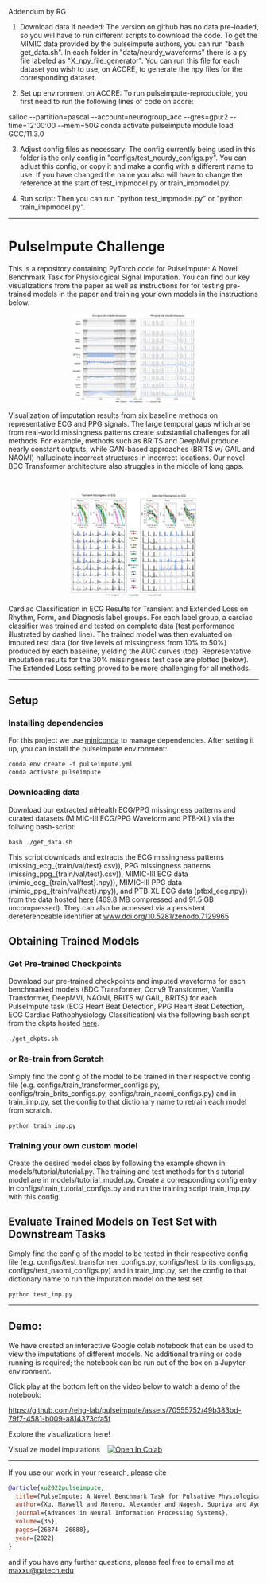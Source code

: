 Addendum by RG

1. Download data if needed:
The version on github has no data pre-loaded, so you will have to run different scripts to download the code. To get the MIMIC data provided by the pulseimpute authors, you can run "bash get_data.sh". In each folder in "data/neurdy_waveforms" there is a py file labeled as "X_npy_file_generator". You can run this file for each dataset you wish to use, on ACCRE, to generate the npy files for the corresponding dataset.

3. Set up environment on ACCRE:
To run pulseimpute-reproducible, you first need to run the following lines of code on accre:

salloc --partition=pascal --account=neurogroup_acc --gres=gpu:2 --time=12:00:00 --mem=50G
conda activate pulseimpute
module load GCC/11.3.0

3. Adjust config files as necessary:
The config currently being used in this folder is the only config in "configs/test_neurdy_configs.py". You can adjust this config, or copy it and make a config with a different name to use. If you have changed the name you also will have to change the reference at the start of test_impmodel.py or train_impmodel.py.

4. Run script:
Then you can run "python test_impmodel.py" or "python train_impmodel.py".

----

# PulseImpute Challenge


This is a repository containing PyTorch code for PulseImpute: A Novel Benchmark Task for Physiological Signal Imputation. You can find our key visualizations from the paper as well as instructions for for testing pre-trained models in the paper and training your own models in the instructions below.


<p align="center">
<img src="figs/hbd_ecgppgimp_viz.png" width=50% height=50%> 
</p>
<p> Visualization of imputation results from six baseline methods on representative ECG and PPG signals. The large temporal gaps which arise from real-world missingness patterns create substantial challenges for all methods. For example, methods such as BRITS and DeepMVI produce nearly constant outputs, while GAN-based approaches (BRITS w/ GAIL and NAOMI) hallucinate incorrect structures in incorrect locations. Our novel BDC Transformer architecture also struggles in the middle of long gaps. </p>

<br>
<p align="center">
<img src="figs/cpc_ecgimp_viz.png" width=50% height=50%>
</p>
<p> Cardiac Classification in ECG Results for Transient and Extended Loss on Rhythm, Form, and Diagnosis label groups. For each label group, a cardiac classifier was trained and tested on complete data (test performance illustrated by dashed line). The trained model was then evaluated on imputed test data (for five levels of missingness from 10% to 50%) produced by each baseline, yielding the AUC curves (top). Representative imputation results for the 30% missingness test case are plotted (below). The Extended Loss setting proved to be more challenging for all methods. </p>

-----


## Setup 

### Installing dependencies

For this project we use [miniconda](https://docs.conda.io/en/latest/miniconda.html) to manage dependencies. After setting it up, you can install the pulseimpute environment:

    conda env create -f pulseimpute.yml
    conda activate pulseimpute



### Downloading data

Download our extracted mHealth ECG/PPG missingness patterns and curated datasets (MIMIC-III ECG/PPG Waveform and PTB-XL) via the follwing bash-script:

    bash ./get_data.sh

This script downloads and extracts the ECG missingness patterns (missing_ecg_{train/val/test}.csv)), PPG missingness patterns (missing_ppg_{train/val/test}.csv)), MIMIC-III ECG data (mimic_ecg_{train/val/test}.npy)), MIMIC-III PPG data (mimic_ppg_{train/val/test}.npy)), and PTB-XL ECG data (ptbxl_ecg.npy)) from the data hosted [here](https://www.dropbox.com/sh/6bygnzzx5t970yx/AAAHsVu9WeVXdQ_c1uBy_WkAa?dl=0) (469.8 MB compressed and 91.5 GB uncompressed). They can also be accessed via a persistent dereferenceable identifier at www.doi.org/10.5281/zenodo.7129965

## Obtaining Trained Models

### Get Pre-trained Checkpoints

Download our pre-trained checkpoints and imputed waveforms for each benchmarked models (BDC Transformer, Conv9 Transformer, Vanilla Transformer, DeepMVI, NAOMI, BRITS w/ GAIL, BRITS) for each PulseImpute task (ECG Heart Beat Detection, PPG Heart Beat Detection, ECG Cardiac Pathophysiology Classification) via the following bash script from the ckpts hosted [here](https://www.dropbox.com/sh/u4b7hq98acu7ssj/AADB_9ZrTAHe9hCAmN2Hbdnra?dl=0). 

    ./get_ckpts.sh

### or Re-train from Scratch

Simply find the config of the model to be trained in their respective config file (e.g. configs/train_transformer_configs.py,  configs/train_brits_configs.py,  configs/train_naomi_configs.py) and in train_imp.py, set the config to that dictionary name to retrain each model from scratch.

    python train_imp.py

### Training your own custom model
Create the desired model class by following the example shown in models/tutorial/tutorial.py. The training and test methods for this tutorial model are in models/tutorial_model.py. Create a corresponding config entry in configs/train_tutorial_configs.py and run the training script train_imp.py with this config.      



## Evaluate Trained Models on Test Set with Downstream Tasks

Simply find the config of the model to be tested in their respective config file (e.g. configs/test_transformer_configs.py,  configs/test_brits_configs.py,  configs/test_naomi_configs.py) and in train_imp.py, set the config to that dictionary name to run the imputation model on the test set.

    python test_imp.py

-----

## Demo:
We have created an interactive Google colab notebook that can be used to view the imputations of different models. No additional training or code running is required; the notebook can be run out of the box on a Jupyter environment.

Click play at the bottom left on the video below to watch a demo of the notebook:

https://github.com/rehg-lab/pulseimpute/assets/70555752/49b383bd-79f7-4581-b009-a814373cfa5f


Explore the visualizations here!

Visualize model imputations &ensp; [![Open In Colab](https://colab.research.google.com/assets/colab-badge.svg)](https://colab.research.google.com/drive/1rltEUl-gHDww3GsMcfFxVBGC_mgfIqlF?usp=sharing)


-----

If you use our work in your research, please cite
```bibtex
@article{xu2022pulseimpute,
  title={PulseImpute: A Novel Benchmark Task for Pulsative Physiological Signal Imputation},
  author={Xu, Maxwell and Moreno, Alexander and Nagesh, Supriya and Aydemir, Varol and Wetter, David and Kumar, Santosh and Rehg, James M},
  journal={Advances in Neural Information Processing Systems},
  volume={35},
  pages={26874--26888},
  year={2022}
}
```

and if you have any further questions, please feel free to email me at maxxu@gatech.edu
